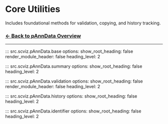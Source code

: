 # Core Utilities

Includes foundational methods for validation, copying, and history tracking.

### [← Back to pAnnData Overview](pAnnData.md)

---

::: src.scviz.pAnnData.base
    options:
      show_root_heading: false
      render_module_header: false
      heading_level: 2

::: src.scviz.pAnnData.summary
    options:
      show_root_heading: false
      heading_level: 2

::: src.scviz.pAnnData.validation
    options:
      show_root_heading: false
      render_module_header: false
      heading_level: 2

::: src.scviz.pAnnData.history
    options:
      show_root_heading: false
      heading_level: 2

::: src.scviz.pAnnData.identifier
    options:
      show_root_heading: false
      heading_level: 2